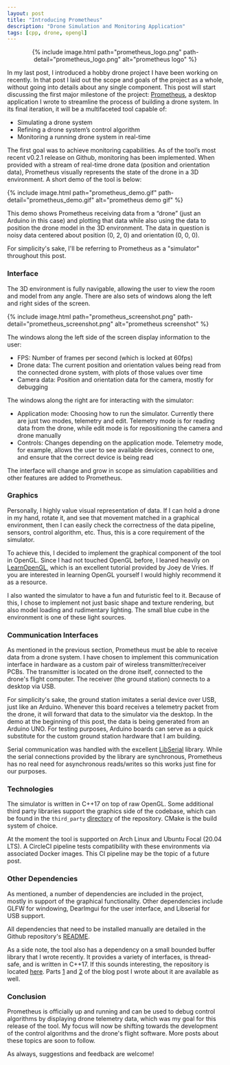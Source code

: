 ```yaml
---
layout: post
title: "Introducing Prometheus"
description: "Drone Simulation and Monitoring Application"
tags: [cpp, drone, opengl]
---
```


<p align="center">
{% include image.html path="prometheus_logo.png" path-detail="prometheus_logo.png" alt="prometheus logo" %}
</p>

In my last post, I introduced a hobby drone project I have been working on
recently. In that post I laid out the scope and goals of the project as a whole,
without going into details about any single component. This post will start
discussing the first major milestone of the project:
[Prometheus](https://github.com/jdtaylor7/prometheus), a desktop application I
wrote to streamline the process of building a drone system. In its final
iteration, it will be a multifaceted tool capable of:

* Simulating a drone system
* Refining a drone system’s control algorithm
* Monitoring a running drone system in real-time

The first goal was to achieve monitoring capabilities. As of the tool’s most
recent v0.2.1 release on Github, monitoring has been implemented. When provided
with a stream of real-time drone data (position and orientation data),
Prometheus visually represents the state of the drone in a 3D environment. A
short demo of the tool is below:

{% include image.html path="prometheus_demo.gif" path-detail="prometheus_demo.gif" alt="prometheus demo gif" %}

This demo shows Prometheus receiving data from a “drone” (just an Arduino in
this case) and plotting that data while also using the data to position the
drone model in the 3D environment. The data in question is noisy data centered
about position (0, 2, 0) and orientation (0, 0, 0).

For simplicity's sake, I'll be referring to Prometheus as a "simulator"
throughout this post.

### Interface

The 3D environment is fully navigable, allowing the user to view the room and
model from any angle. There are also sets of windows along the left and right
sides of the screen.

{% include image.html path="prometheus_screenshot.png" path-detail="prometheus_screenshot.png" alt="prometheus screenshot" %}

The windows along the left side of the screen display information to the user:

* FPS: Number of frames per second (which is locked at 60fps)
* Drone data: The current position and orientation values being read from the
connected drone system, with plots of those values over time
* Camera data: Position and orientation data for the camera, mostly for
debugging

The windows along the right are for interacting with the simulator:

* Application mode: Choosing how to run the simulator. Currently there are just
two modes, telemetry and edit. Telemetry mode is for reading data from the
drone, while edit mode is for repositioning the camera and drone manually
* Controls: Changes depending on the application mode. Telemetry mode, for
example, allows the user to see available devices, connect to one, and ensure
that the correct device is being read

The interface will change and grow in scope as simulation capabilities and other
features are added to Prometheus.

### Graphics

Personally, I highly value visual representation of data. If I can hold a drone
in my hand, rotate it, and see that movement matched in a graphical environment,
then I can easily check the correctness of the data pipeline, sensors, control
algorithm, etc. Thus, this is a core requirement of the simulator.

To achieve this, I decided to implement the graphical component of the tool in
OpenGL. Since I had not touched OpenGL before, I leaned heavily on
[LearnOpenGL](https://learnopengl.com/), which is an excellent tutorial provided
by Joey de Vries. If you are interested in learning OpenGL yourself I would
highly recommend it as a resource.

I also wanted the simulator to have a fun and futuristic feel to it. Because of
this, I chose to implement not just basic shape and texture rendering, but also
model loading and rudimentary lighting. The small blue cube in the environment
is one of these light sources.

### Communication Interfaces

As mentioned in the previous section, Prometheus must be able to receive data
from a drone system. I have chosen to implement this communication interface in
hardware as a custom pair of wireless transmitter/receiver PCBs. The transmitter
is located on the drone itself, connected to the drone's flight computer. The
receiver (the ground station) connects to a desktop via USB.

For simplicity's sake, the ground station imitates a serial device over USB,
just like an Arduino. Whenever this board receives a telemetry packet from the
drone, it will forward that data to the simulator via the desktop. In the demo
at the beginning of this post, the data is being generated from an Arduino UNO.
For testing purposes, Arduino boards can serve as a quick substitute for the
custom ground station hardware that I am building.

Serial communication was handled with the excellent
[LibSerial](https://github.com/crayzeewulf/libserial/) library. While the serial
connections provided by the library are synchronous, Prometheus has no real need
for asynchronous reads/writes so this works just fine for our purposes.

### Technologies

The simulator is written in C++17 on top of raw OpenGL. Some additional third
party libraries support the graphics side of the codebase, which can be found in
the `third_party`
[directory](https://github.com/jdtaylor7/prometheus/tree/master/third_party) of
the repository. CMake is the build system of choice.

At the moment the tool is supported on Arch Linux and Ubuntu Focal (20.04 LTS).
A CircleCI pipeline tests compatibility with these environments via associated
Docker images. This CI pipeline may be the topic of a future post.

### Other Dependencies

As mentioned, a number of dependencies are included in the project, mostly in
support of the graphical functionality. Other dependencies include GLFW for
windowing, DearImgui for the user interface, and Libserial for USB support.

All dependencies that need to be installed manually are detailed in the Github
repository's [README](https://github.com/jdtaylor7/prometheus#dependencies).

As a side note, the tool also has a dependency on a small bounded buffer library
that I wrote recently. It provides a variety of interfaces, is thread-safe, and
is written in C++17. If this sounds interesting, the repository is located
[here](https://github.com/jdtaylor7/bounded_buffer). Parts
[1](https://www.taylortechblog.com/posts/cpp-bounded-buffer-1) and
[2](https://www.taylortechblog.com/posts/cpp-bounded-buffer-2) of the blog post
I wrote about it are available as well.

### Conclusion

Prometheus is officially up and running and can be used to debug control
algorithms by displaying drone telemetry data, which was my goal for this
release of the tool. My focus will now be shifting towards the development of
the control algorithms and the drone's flight software. More posts about these
topics are soon to follow.

As always, suggestions and feedback are welcome!

